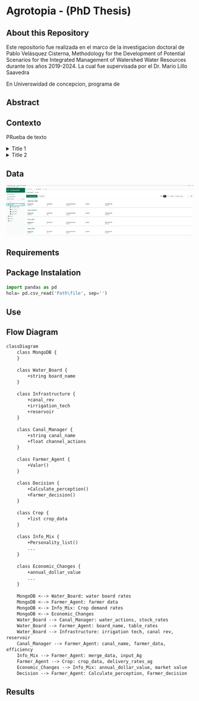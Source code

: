 # Agrotopia - (PhD Thesis)
## About this Repository
Este repositorio fue realizada en el marco de la investigacion doctoral de Pablo Velásquez Cisterna, Methodology for the Development of Potential Scenarios for the Integrated Management of Watershed Water Resources durante los años 2019-2024. La cual fue supervisada por el Dr. Mario Lillo Saavedra

En Universwidad de concepcion, programa de 
## Abstract




## Contexto
PRueba de texto
<details>
  <summary>Title 1</summary>
  <p>Some hidden content goes here</p>
  Here is some more without a paragraph tag
</details>
<details>
  <summary>Title 2</summary>
  <p>Same stuff here</p>
</details>

## Data

![alt text](https://github.com/Pablov81/Agrotopia/blob/main/images/AgroDb.png?raw=true)






## Requirements

## Package Instalation


```python
import pandas as pd
hola= pd.csv_read('Path\file', sep='')
```
## Use


## Flow Diagram

```mermaid
classDiagram
    class MongoDB {
    }

    class Water_Board {
        +string board_name
    }

    class Infrastructure {
        +canal_rev
        +irrigation_tech
        +reservoir
    }

    class Canal_Manager {
        +string canal_name
        +float channel_actions
    }

    class Farmer_Agent {
        +Valor()
    }

    class Decision {
        +Calculate_perception()
        +Farmer_decision()
    }

    class Crop {
        +list crop_data
    }

    class Info_Mix {
        +Personality_list()
        ...
    }

    class Economic_Changes {
        +annual_dollar_value
        ... 
    }

    MongoDB <--> Water_Board: water board rates
    MongoDB <--> Farmer_Agent: farmer data
    MongoDB <--> Info_Mix: Crop demand rates
    MongoDB <--> Economic_Changes
    Water_Board --> Canal_Manager: water_actions, stock_rates
    Water_Board --> Farmer_Agent: board_name, table_rates
    Water_Board --> Infrastructure: irrigation tech, canal rev, reservoir
    Canal_Manager --> Farmer_Agent: canal_name, farmer_data, efficiency
    Info_Mix --> Farmer_Agent: merge_data, input_Ag
    Farmer_Agent --> Crop: crop_data, delivery_rates_ag
    Economic_Changes --> Info_Mix: annual_dollar_value, market value
    Decision --> Farmer_Agent: Calculate_perception, Farmer_decision

```


## Results

